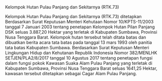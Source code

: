 Kelompok Hutan Pulau Panjang dan Sekitarnya (RTK.73)

Kelompok Hutan Pulau Panjang dan Sekitarnya (RTK.73) ditetapkan Berdasarkan Surat Keputusan Menteri Kehutaan Nomor 10/KPTS-11/2003 tanggal 7 Januari 2003 tentang penetapan Kelompok Hutan Pilan Panjang DSK seluas 3.887,20 Hektar yang terletak di Kabupaten Sumbawa, Provinsi Nusa Tenggara Barat. Kelompok hutan tersebut telah ditata batas dan dibuatkan berita acara tata batas pada tanggal 13 mars 1993 oleh panitia tata batas Kabupaten Sumbawa. Berdasarkan Surat Keputusan Menteri Lingkungan Hidup dan Kehutanan Republik Indonesia Nomor 382/MENLHK SETJEN/PLA2/8/2017 tanggal 10 Agustus 2017 tentang penetapan fungsi dalam fungsi pokok Kawasan Suaka Alam Pulau Panjang yang terletak di Kabupaten Sumbawa, Provinsi Nusa Tenggara Barat seluas 1641,25 Hektar, kawasan tersebut ditetapkan sebagai Cagar Alam Pulau Panjang.